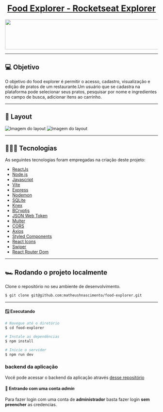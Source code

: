 <p align="center">
  <h1 align="center"><a href="#">Food Explorer - Rocketseat Explorer</a></h1>
</p>

<p align="center">
  <img width="550" height="99" src="https://user-images.githubusercontent.com/106932234/204160165-1936c0db-539f-4a11-bf5e-1f3d3f789896.png">
</p>

---

## 💻 Objetivo

O objetivo do food explorer é permitir o acesso, cadastro, visualização e edição de pratos de um restaurante.Um usuário que se cadastra na plataforma pode selecionar seus pratos, pesquisar por nome e ingredientes no campo de busca, adicionar itens ao carrinho.

---

## 🎨 Layout

![Imagem do layout](https://)
![Imagem do layout](https://)

---

## 🧑🏾‍💻 Tecnologias

As seguintes tecnologias foram empregadas na criação deste projeto:

- [ReactJs](https://reactjs.org)
- [Node.js](https://nodejs.org/en/)
- [Javascript](https://developer.mozilla.org/pt-BR/docs/Web/JavaScript)
- [Vite](https://vitejs.dev/)
- [Express](https://expressjs.com)
- [Nodemon](https://nodemon.io/)
- [SQLite](https://www.sqlite.org/index.html)
- [Knex](https://knexjs.org/)
- [BCryptjs](https://www.npmjs.com/package/bcryptjs)
- [JSON Web Token](https://www.npmjs.com/package/jsonwebtoken)
- [Multer](https://www.npmjs.com/package/multer)
- [CORS](https://www.npmjs.com/package/cors)
- [Axios](https://www.npmjs.com/package/axios)
- [Styled Components](https://styled-components.com/)
- [React Icons](https://react-icons.github.io/react-icons/)
- [Swiper](https://swiperjs.com/)
- [React Router Dom](https://react-icons.github.io/react-icons/)

---

## 🏎️ Rodando o projeto localmente

Clone o repositório no seu ambiente de desenvolvimento.

```bash
$ git clone git@github.com:matheushnascimento/food-explorer.git
```

---

#### 🪟 Executando

```bash
# Navegue até o diretório
$ cd food-explorer

# Instale as dependências
$ npm install

# Inicie o servidor
$ npm run dev
```

### backend da aplicação

Você pode acessar o backend da aplicação através <a href="https://github.com/matheushnascimento/food-explorer-backend">desse repositório</a>

#### 🪪 Entrando com uma conta _admin_

Para fazer login com uma conta de **administrador** basta fazer login **sem preencher** as credencias.
